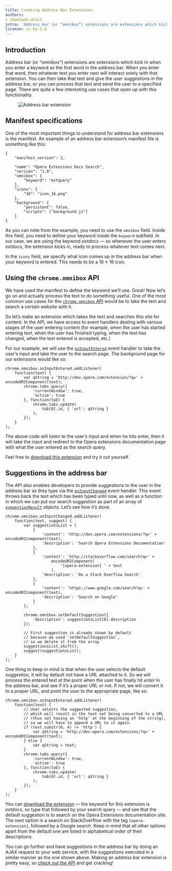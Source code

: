 ```yaml
---
title: Creating Address Bar Extensions
authors:
- shwetank-dixit
intro: 'Address bar (or “omnibox”) extensions are extensions which kick in when you enter a keyword as the first word in the address bar. When you enter that word, then whatever text you enter next will interact solely with that extension. You can then take that text and give the user suggestions in the address bar, or you can process that text and send the user to a specified page. There are quite a few interesting use cases that open up with this functionality.'
license: cc-by-3.0
---
```


## Introduction

Address bar (or “omnibox”) extensions are extensions which kick in when you enter a keyword as the first word in the address bar. When you enter that word, then whatever text you enter next will interact solely with that extension. You can then take that text and give the user suggestions in the address bar, or you can process that text and send the user to a specified page. There are quite a few interesting use cases that open up with this functionality.

<figure block="figure">
	<img elem="media" src="{{ page.url }}/omnibox.png" alt="Address bar extension">
</figure>

## Manifest specifications

One of the most important things to understand for address bar extensions is the manifest. An example of an address bar extension’s manifest file is something like this:

	{
		"manifest_version": 2,

		"name": "Opera Extensions Docs Search",
		"version": "1.0",
		"omnibox": {
			"keyword": "extquery"
		},
		"icons": {
			"16": "icon_16.png"
		},
		"background": {
			"persistent": false,
			"scripts": ["background.js"]
		}
	}

As you can note from the example, you need to use the `omnibox` field. Inside this field, you need to define your keyword inside the `keyword` subfield. In our case, we are using the keyword _extdocs_ — so whenever the user enters _extdocs_, the extension kicks in, ready to process whatever text comes next.

In the `icons` field, we specify what icon comes up in the address bar when your keyword is entered. This needs to be a 16 × 16 icon.

## Using the `chrome.omnibox` API

We have used the manifest to define the keyword we’ll use. Great! Now let’s go on and actually process the text to do something useful. One of the most common use cases for the [`chrome.omnibox` API](https://developer.chrome.com/extensions/omnibox) would be to take the text and search a certain website with it.

So let’s make an extension which takes the text and searches this site for content. In the API, we have access to event handlers dealing with various stages of the user entering content (for example, when the user has started entering text, when the user has finished typing, when the text has changed, when the text entered is accepted, etc.)

For our example, we will use the [`onInputEntered`](https://developer.chrome.com/extensions/omnibox#event-onInputEntered) event handler to take the user’s input and take the user to the search page. The background page for our extensions would like so:

	chrome.omnibox.onInputEntered.addListener(
		function(text) {
			var qString = 'http://dev.opera.com/extension/?q=' + encodeURIComponent(text);
			chrome.tabs.query({
				'currentWindow': true,
				'active': true
			}, function(tab) {
				chrome.tabs.update(
					tab[0].id, { 'url': qString }
				);
			});
		}
	);

The above code will listen to the user’s input and when he hits enter, then it will take the input and redirect to the Opera extensions documentation page with what the user entered as the search query.

Feel free to [download this extension](/extensions/extension-samples/omnibox-1.nex) and try it out yourself.

## Suggestions in the address bar

The API also enables developers to provide suggestions to the user in the address bar as they type via the [`onInputChanged`](https://developer.chrome.com/extensions/omnibox#event-onInputChanged) event handler. This event throws back the text which has been typed until now, as well as a function in which we can put our search suggestion as part of an array of [`suggestionResult`](https://developer.chrome.com/extensions/omnibox#type-SuggestResult) objects. Let’s see how it’s done.

	chrome.omnibox.onInputChanged.addListener(
		function(text, suggest) {
			var suggestionsList = [
				{
					'content': 'http://dev.opera.com/extensions/?q=' + encodeURIComponent(text),
					'description': 'Search Opera Extensions Documentation'
				},
				{
					'content': 'http://stackoverflow.com/search?q=' +
						encodeURIComponent(
							'[opera-extension] ' + text
						),
					'description': 'Do a Stack Overflow Search'
				},
				{
					'content': 'https://www.google.com/search?q=' + encodeURIComponent(text),
					'description': 'Search on Google'
				}
			];

			chrome.omnibox.setDefaultSuggestion({
				'description': suggestionsList[0].description
			});

			// First suggestion is already shown by default
			// because we used `setDefaultSuggestion`,
			// so we delete it from the array
			suggestionsList.shift();
			suggest(suggestionsList);
		}
	);

One thing to keep in mind is that when the user selects the default suggestion, it will by default not have a URL attached to it. So we will process the entered text at the point when the user has finally hit _enter_ in the address bar, and see if it’s a proper URL or not. If not, we will convert it to a proper URL, and point the user to the appropriate page, like so:

	chrome.omnibox.onInputEntered.addListener(
		function(text) {
			// User selects the suggested suggestion,
			// which will result in the text not being converted to a URL
			// (thus not having an 'http' at the beginning of the string),
			// so we will have to append a URL to it again.
			if (text.substr(0, 4) != 'http') {
				var qString = 'http://dev.opera.com/extensions/?q=' + encodeURIComponent(text);
			} else {
				var qString = text;
			}
			chrome.tabs.query({
				'currentWindow': true,
				'active': true
			}, function(tab) {
				chrome.tabs.update(
					tab[0].id, { 'url': qString }
				);
			});
		}
	);

You can [download the extension](/extensions/extension-samples/omnibox-2.nex) — the keyword for this extension is _extdocs_, so type that followed by your search query — and see that the default suggestion is to search on the Opera Extensions documentation site. The next option is a search on StackOverflow with the tag `[opera-extension]`, followed by a Google search. Keep in mind that all other options apart from the default one are listed in alphabetical order of their descriptions.

You can go further and have suggestions in the address bar by doing an AJAX request to your web service, with the suggestions executed in a similar manner as the one shown above. Making an address bar extension is pretty easy, so [check out the API](https://developer.chrome.com/extensions/omnibox) and get cracking!
